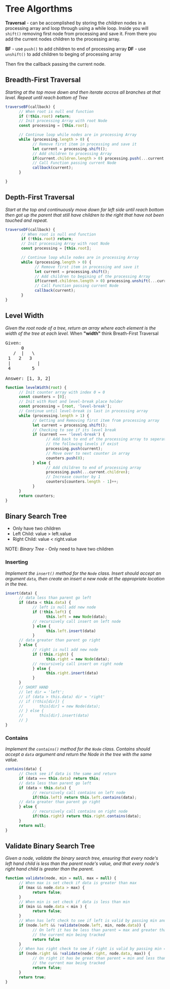 # Tree Algorthms

**Traversal** - can be accomplished by storing the *children* nodes in a processing array and loop through using a while loop. Inside you will `shift()` removing first node from processing and save it. From there you add the current nodes children to the processing array. 

**BF** - use `push()` to add children to end of processing array
**DF** - use `unshift()` to add children to beging of processing array

Then fire the callback passing the current node.

## Breadth-First Traversal
*Starting at the top move down and then iterate accros all branches at that level. Repeat until reach bottom of Tree*
```javascript
traverseBF(callback) {
      // When root is null end function
      if (!this.root) return;
      // Init processing Array with root Node
      const processing = [this.root];

      // Continue loop while nodes are in processing Array
      while (processing.length > 0) {
            // Remove first item in processing and save it
            let current = processing.shift();
            // Add children to processing Array 
            if(current.children.length > 0) processing.push(...current.children)
            // Call Function passing current Node
            callback(current);
      }

}
```
## Depth-First Traversal
*Start at the top and continuously move down far left side until reach bottom then got up the parent that still have children to the right that have not been touched and repeat.*
```javascript
traverseDF(callback) {
       // When root is null end function
       if (!this.root) return;
       // Init processing Array with root Node
       const processing = [this.root];

       // Continue loop while nodes are in processing Array
       while (processing.length > 0) {
             // Remove first item in processing and save it
             let current = processing.shift();
             // Add children to begining of the processing Array 
             if(current.children.length > 0) processing.unshift(...current.children)
             // Call Function passing current Node
             callback(current);
       }
}
```
## Level Width
*Given the root node of a tree, return an array where each element is the width of the tree at each level.* When **"width"** think Breath-First Traversal
<pre>
Given:
      0
   /  |   \
 1   2   3
 |          |
 4        5
 
Answer: [1, 3, 2]
</pre>
```javascript
function levelWidth(root) {
      // Init counter array with index 0 = 0
      const counters = [0];
      // Init with Root and level-break place holder
      const processing = [root, 'level-break'];
      // Continue until level-break is last in processing array
      while (processing.length > 1) {
            // Getting and Removing first item from processing array
            let current = processing.shift();
            // Checking to see if its level break
            if (current === 'level-break') {
                  // Add back to end of the processing array to seperate
                  // the following levels if exist
                  processing.push(current);
                  // Move over to next counter in array
                  counters.push(0);
            } else {
                  // Add children to end of processing array
                  processing.push(...current.children);
                  // Increase counter by 1
                  counters[counters.length - 1]++;
            }
      }
      return counters;
}
```
## Binary Search Tree
* Only have two children
* Left Child: value > left.value 
* Right Child: value < right.value

NOTE: *Binary Tree* - Only need to have two children

### Inserting
*Implement the `insert()` method for the `Node` class.  Insert should accept an argument `data`, then create an insert a new node at the appropriate location in the tree.*
```javascript
insert(data) {
      // data less than parent go left
      if (data < this.data) {
            // left is null add new node
            if (!this.left) {
                  this.left = new Node(data);
            // recursively call insert on left node
            } else {
                  this.left.insert(data)
            }
      // data greater than parent go right
      } else {
            // right is null add new node
            if (!this.right) {
                  this.right = new Node(data);
            // recursively call insert on right node
            } else {
                  this.right.insert(data)
            }
      }
      // SHORT HAND
      // let dir = 'left';
      // if (data > this.data) dir = 'right' 
      // if (!this[dir]) {
      //       this[dir] = new Node(data);
      // } else {
      //       this[dir].insert(data)
      // }
}
```
### Contains
*Implement the `contains()` method for the `Node` class.  Contains should accept a `data` argument and return the Node in the tree with the same value.*
```javascript
contains(data) {
      // Check see if data is the same and return
      if (data === this.data) return this;
      // data less than parent go left
      if (data < this.data) {
            // recursively call contains on left node
            if(this.left) return this.left.contains(data);
      // data greater than parent go right
      } else {
            // recursively call contains on right node
            if(this.right) return this.right.contains(data);
      }
      return null;
}
```
## Validate Binary Search Tree
*Given a node, validate the binary search tree, ensuring that every node's left hand child is less than the parent node's value, and that every node's right hand child is greater than the parent.*
```javascript
function validate(node, min = null, max = null) {
      // When max is set check if data is greater than max
      if (max && node.data > max) {
            return false;
      }
      // When min is set check if data is less than min
      if (min && node.data < min ) {
            return false;
      }
      // When has left check to see if left is valid by passing min and max = data
      if (node.left && !validate(node.left, min, node.data)) {
            // On left it has be less than parent = max and greater than
            // the current min being tracked
            return false
      }
      // When has right check to see if right is valid by passing min = data and max
      if (node.right && !validate(node.right, node.data, max)) {
            // On right it has be great than parent = min and less than
            // the current max being tracked
            return false;
      }
      return true;
}
```






